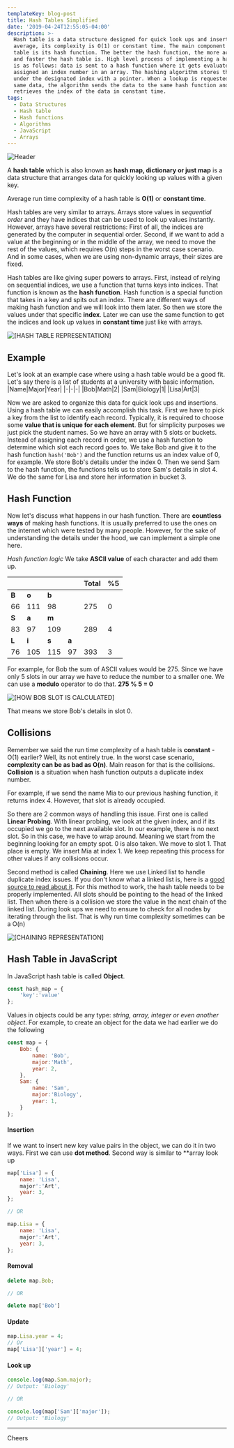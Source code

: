 ```yaml
---
templateKey: blog-post
title: Hash Tables Simplified
date: '2019-04-24T12:55:05-04:00'
description: >-
  Hash table is a data structure designed for quick look ups and insertions. On
  average, its complexity is O(1) or constant time. The main component of a hash
  table is its hash function. The better the hash function, the more accurate
  and faster the hash table is. High level process of implementing a hash table
  is as follows: data is sent to a hash function where it gets evaluated and
  assigned an index number in an array. The hashing algorithm stores the data
  under the designated index with a pointer. When a lookup is requested for the
  same data, the algorithm sends the data to the same hash function and
  retrieves the index of the data in constant time.
tags:
  - Data Structures
  - Hash table
  - Hash functions
  - Algorithms
  - JavaScript
  - Arrays
---
```


![Header](https://drive.google.com/uc?export=view&id=12wRdIT_6pVVheGUYirU9IC-9y1rfnNJd)


A **hash table** which is also known as **hash map, dictionary or just map** is a data structure that arranges data for quickly looking up values with a given key. 

Average run time complexity of a hash table is **O(1)** or **constant time**.

Hash tables are very similar to arrays. Arrays store values in *sequential order* and they have indices that can be used to look up values instantly. However, arrays have several restrictions: First of all, the indices are generated by the computer in sequential order. Second, if we want to add a value at the beginning or in the middle of the array, we need to move the rest of the values, which requires O(n) steps in the worst case scenario. And in some cases, when we are using non-dynamic arrays, their sizes are fixed.

Hash tables are like giving super powers to arrays. First, instead of relying on sequential indices, we use a function that turns keys into indices. That function is known as the **hash function**. Hash function is a special function that takes in a key and spits out an index. There are different ways of making hash function and we will look into them later. So then we store the values under that specific **index**. Later we can use the same function to get the indices and look up values in **constant time** just like with arrays.

![\[HASH TABLE REPRESENTATION\]](https://drive.google.com/uc?export=view&id=1635OD3TpZcyxabu8cTlnz5M_am-SLP5L)

## Example
Let's look at an example case where using a hash table would be a good fit. Let's say there is a list of students at a university with basic information.
|Name|Major|Year|
|-|-|-|
|Bob|Math|2|
|Sam|Biology|1|
|Lisa|Art|3|

Now we are asked to organize this data for quick look ups and insertions. Using a hash table we can easily accomplish this task. First we have to pick a key from the list to identify each record. Typically, it is required to choose some **value that is unique for each element**. But for simplicity purposes we just pick the student names.
So we have an array with 5 slots or buckets. Instead of assigning each record in order, we use a hash function to determine which slot each record goes to.
We take Bob and give it to the hash function `hash('Bob')` and the function returns us an index value of 0, for example. We store Bob's details under the index 0. Then we send Sam to the hash function, the functions tells us to store Sam's details in slot 4. We do the same for Lisa and store her information in bucket 3.

## Hash Function
Now let's discuss what happens in our hash function. There are **countless ways** of making hash functions. It is usually preferred to use the ones on the internet which were tested by many people. However, for the sake of understanding the details under the hood, we can implement a simple one here.

*Hash function logic*
We take **ASCII value** of each character and add them up.

|||||Total|%5|
|--|--|--|--|--|--|
| **B** | **o** |**b**||
|66|111|98||275|0|
|**S**|**a**|**m**|
|83|97|109||289|4|
|**L**|**i**|**s**|**a**|
|76|105|115|97|393|3|

For example, for Bob the sum of ASCII values would be 275. Since we have only 5 slots in our array we have to reduce the number to a smaller one. We can use a **modulo** operator to do that.
**275 % 5 = 0**

![\[HOW BOB SLOT IS CALCULATED\]](https://drive.google.com/uc?export=view&id=1Vhpw4BgKCmzcUePZW7FOfOxbfQaaue_t)

That means we store Bob's details in slot 0.

## Collisions
Remember we said the run time complexity of a hash table is **constant** - O(1) earlier? Well, its not entirely true. In the worst case scenario, **complexity can be as bad as O(n)**. Main reason for that is the collisions. **Collision** is a situation when hash function outputs a duplicate index number. 

For example, if we send the name Mia to our previous hashing function, it returns index 4. However, that slot is already occupied.

So there are 2 common ways of handling this issue. First one is called **Linear Probing**.
With linear probing, we look at the given index, and if its occupied we go to the next available slot. In our example, there is no next slot. So in this case, we have to wrap around. Meaning we start from the beginning looking for an empty spot. 0 is also taken. We move to slot 1. That place is empty. We insert Mia at index 1. We keep repeating this process for other values if any collisions occur.

Second method is called **Chaining**. Here we use Linked list to handle duplicate index issues. If you don't know what a linked list is, here is a [good source to read about it](https://www.geeksforgeeks.org/linked-list-set-1-introduction/). 
For this method to work, the hash table needs to be properly implemented. All slots should be pointing to the head of the linked list. Then when there is a collision we store the value in the next chain of the linked list. During look ups we need to ensure to check for all nodes by iterating through the list. That is why run time complexity sometimes can be a O(n)

![\[CHAINING REPRESENTATION\]](https://drive.google.com/uc?export=view&id=1gMOohdCIAWxALydxfDKMcZUqhH5YOlc7)

## Hash Table in JavaScript
In JavaScript hash table is called **Object**.
```js
const hash_map = {
	'key':'value'
};
```
Values in objects could be any type: *string, array, integer or even another object*.  For example, to create an object for the data we had earlier we do the following
```js
const map = {
	Bob: {
		name: 'Bob',
		major:'Math',
		year: 2,
	},
	Sam: {
		name: 'Sam',
		major:'Biology',
		year: 1,
	}
};
```
#### Insertion
If we want to insert new key value pairs in the object, we can do it in two ways. First we can use **dot method**. Second way is similar to **array look up
```js
map['Lisa'] = {
	name: 'Lisa',
	major':'Art',
	year: 3,
};

// OR

map.Lisa = {
	name: 'Lisa',
	major':'Art',
	year: 3,
};
```
#### Removal
```js
delete map.Bob;

// OR

delete map['Bob']
```

#### Update
```js
map.Lisa.year = 4;
// Or
map['Lisa']['year'] = 4;
```

#### Look up
```js
console.log(map.Sam.major);
// Output: 'Biology'

// OR

console.log(map['Sam']['major']);
// Output: 'Biology'
```

---

Cheers
